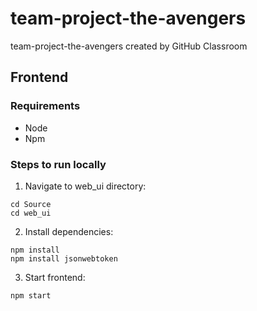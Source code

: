 # team-project-the-avengers
team-project-the-avengers created by GitHub Classroom

## Frontend
### Requirements
- Node
- Npm

### Steps to run locally
1. Navigate to web_ui directory:
```
cd Source
cd web_ui
```

2. Install dependencies:
```
npm install
npm install jsonwebtoken
```

3. Start frontend:
```
npm start
```
